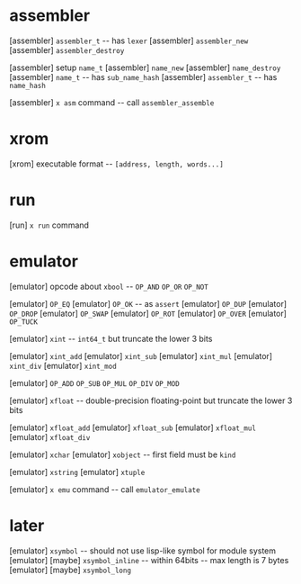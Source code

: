 # assembler

[assembler] `assembler_t` -- has `lexer`
[assembler] `assembler_new`
[assembler] `assembler_destroy`

[assembler] setup `name_t`
[assembler] `name_new`
[assembler] `name_destroy`
[assembler] `name_t` -- has `sub_name_hash`
[assembler] `assembler_t` -- has `name_hash`

[assembler] `x asm` command -- call `assembler_assemble`

# xrom

[xrom] executable format -- `[address, length, words...]`

# run

[run] `x run` command

# emulator

[emulator] opcode about `xbool` -- `OP_AND` `OP_OR` `OP_NOT`

[emulator] `OP_EQ`
[emulator] `OP_OK` -- as `assert`
[emulator] `OP_DUP`
[emulator] `OP_DROP`
[emulator] `OP_SWAP`
[emulator] `OP_ROT`
[emulator] `OP_OVER`
[emulator] `OP_TUCK`

[emulator] `xint` -- `int64_t` but truncate the lower 3 bits

[emulator] `xint_add`
[emulator] `xint_sub`
[emulator] `xint_mul`
[emulator] `xint_div`
[emulator] `xint_mod`

[emulator] `OP_ADD` `OP_SUB` `OP_MUL` `OP_DIV` `OP_MOD`

[emulator] `xfloat` -- double-precision floating-point but truncate the lower 3 bits

[emulator] `xfloat_add`
[emulator] `xfloat_sub`
[emulator] `xfloat_mul`
[emulator] `xfloat_div`

[emulator] `xchar`
[emulator] `xobject` -- first field must be `kind`

[emulator] `xstring`
[emulator] `xtuple`

[emulator] `x emu` command -- call `emulator_emulate`

# later

[emulator] `xsymbol` -- should not use lisp-like symbol for module system
[emulator] [maybe] `xsymbol_inline` -- within 64bits -- max length is 7 bytes
[emulator] [maybe] `xsymbol_long`
